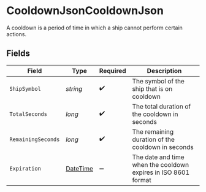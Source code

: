 # CooldownJsonCooldownJson

A cooldown is a period of time in which a ship cannot perform certain actions.


## Fields

| Field                                                                                 | Type                                                                                  | Required                                                                              | Description                                                                           |
| ------------------------------------------------------------------------------------- | ------------------------------------------------------------------------------------- | ------------------------------------------------------------------------------------- | ------------------------------------------------------------------------------------- |
| `ShipSymbol`                                                                          | *string*                                                                              | :heavy_check_mark:                                                                    | The symbol of the ship that is on cooldown                                            |
| `TotalSeconds`                                                                        | *long*                                                                                | :heavy_check_mark:                                                                    | The total duration of the cooldown in seconds                                         |
| `RemainingSeconds`                                                                    | *long*                                                                                | :heavy_check_mark:                                                                    | The remaining duration of the cooldown in seconds                                     |
| `Expiration`                                                                          | [DateTime](https://learn.microsoft.com/en-us/dotnet/api/system.datetime?view=net-5.0) | :heavy_minus_sign:                                                                    | The date and time when the cooldown expires in ISO 8601 format                        |